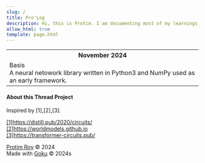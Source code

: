 ```yaml
---
slug: /
title: Pro'Log
description: Hi, this is Protim. I am documenting most of my learnings in the fields of artificial intelligence, machine learning, deep learning, generative ai, ..etc, here.
allow_html: true
template: page.html
---
```


<table>
  <tr>
    <th>November 2024</th>
  </tr>
  <tr>
    <td>Basis <br> A neural netowork library written in Python3 and NumPy used as an early framework.</td>
  </tr>
</table>



#### About this Thread Project

Inspired by [1],[2],[3].<br>

<a href=https://distill.pub/2020/circuits/>[1]https://distill.pub/2020/circuits/</a><br>
<a href=https://worldmodels.github.io>[2]https://worldmodels.github.io</a><br>
<a href=https://transformer-circuits.pub/>[3]https://transformer-circuits.pub/</a><br>


<a href=https://protimroy.github.io>Protim Roy</a> &copy; 2024<br>
Made with <a href=https://github.com/sea-grass/goku>Goku</a> &copy; 2024s